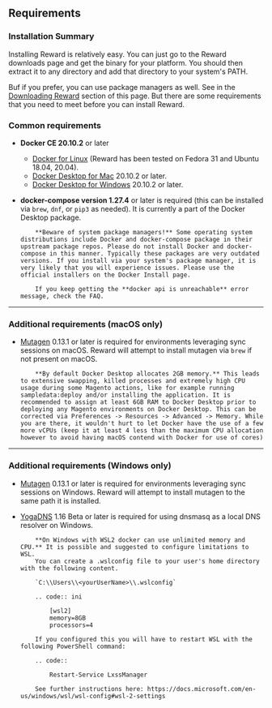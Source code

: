 ## Requirements

### Installation Summary

Installing Reward is relatively easy. You can just go to the Reward downloads page and get the binary for your platform.
You should then extract it to any directory and add that directory to your system's PATH.

Buf if you prefer, you can use package managers as well. See in the [Downloading Reward](download.md) section of this
page. But there are some requirements that you need to meet before you can install Reward.

### Common requirements

* **Docker CE 20.10.2** or later
    * [Docker for Linux](https://docs.docker.com/engine/install/#server) (Reward has been tested on Fedora 31 and Ubuntu
        18.04, 20.04).
    * [Docker Desktop for Mac](https://hub.docker.com/editions/community/docker-ce-desktop-mac) 20.10.2 or later.
    * [Docker Desktop for Windows](https://hub.docker.com/editions/community/docker-ce-desktop-windows/) 20.10.2 or
        later.
* **docker-compose version 1.27.4** or later is required (this can be installed via `brew`, `dnf`, or `pip3` as needed).
    It is currently a part of the Docker Desktop package.

    ``` warning::
        **Beware of system package managers!** Some operating system distributions include Docker and docker-compose package in their upstream package repos. Please do not install Docker and docker-compose in this manner. Typically these packages are very outdated versions. If you install via your system's package manager, it is very likely that you will experience issues. Please use the official installers on the Docker Install page.
    ```

    ``` warning::
        If you keep getting the **docker api is unreachable** error message, check the FAQ.
    ```

---

### Additional requirements (macOS only)

* [Mutagen](https://github.com/mutagen-io/mutagen/releases/latest) 0.13.1 or later is required for environments
    leveraging sync sessions on macOS. Reward will attempt to install mutagen via `brew` if not present on macOS.

    ``` warning::
        **By default Docker Desktop allocates 2GB memory.** This leads to extensive swapping, killed processes and extremely high CPU usage during some Magento actions, like for example running sampledata:deploy and/or installing the application. It is recommended to assign at least 6GB RAM to Docker Desktop prior to deploying any Magento environments on Docker Desktop. This can be corrected via Preferences -> Resources -> Advanced -> Memory. While you are there, it wouldn't hurt to let Docker have the use of a few more vCPUs (keep it at least 4 less than the maximum CPU allocation however to avoid having macOS contend with Docker for use of cores)
    ```

---

### Additional requirements (Windows only)

* [Mutagen](https://github.com/mutagen-io/mutagen/releases/latest) 0.13.1 or later is required for environments
    leveraging sync sessions on Windows. Reward will attempt to install mutagen to the same path it is installed.
* [YogaDNS](https://www.yogadns.com/download/) 1.16 Beta or later is required for using dnsmasq as a local DNS resolver
    on Windows.

    ``` warning::
        **On Windows with WSL2 docker can use unlimited memory and CPU.** It is possible and suggested to configure limitations to WSL.
        You can create a .wslconfig file to your user's home directory with the following content.

        `C:\\Users\\<yourUserName>\\.wslconfig`

        .. code:: ini

            [wsl2]
            memory=8GB
            processors=4

        If you configured this you will have to restart WSL with the following PowerShell command:

        .. code::

            Restart-Service LxssManager

        See further instructions here: https://docs.microsoft.com/en-us/windows/wsl/wsl-config#wsl-2-settings
    ```
